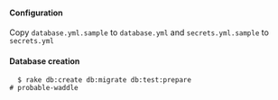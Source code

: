 #### Configuration

  Copy `database.yml.sample` to `database.yml` and `secrets.yml.sample` to `secrets.yml`

#### Database creation

```
  $ rake db:create db:migrate db:test:prepare
# probable-waddle
